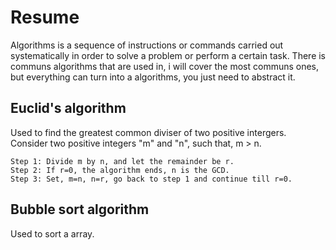 # Resume
Algorithms is a sequence of instructions or commands carried out systematically in order to solve a problem or perform a certain task. There is communs algorithms that are used in, i will cover the most communs ones, but everything can turn into a algorithms, you just need to abstract it.

## Euclid's algorithm
Used to find the greatest common diviser of two positive intergers.
Consider two positive integers "m" and "n", such that, m > n.

	Step 1: Divide m by n, and let the remainder be r.
	Step 2: If r=0, the algorithm ends, n is the GCD.
	Step 3: Set, m=n, n=r, go back to step 1 and continue till r=0.

## Bubble sort algorithm
Used to sort a array. 